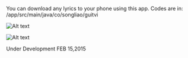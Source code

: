 You can download any lyrics to your phone using this app.
Codes are in:    /app/src/main/java/co/songliao/guitvi



![Alt text](https://github.com/liaoxsong/GUITVI/tree/feature/listview-delete/screenshot1.png?raw=true "Title")

![Alt text](https://github.com/liaoxsong/GUITVI/tree/feature/listview-delete/screenshot2.png?raw=true "Title")

Under Development FEB 15,2015